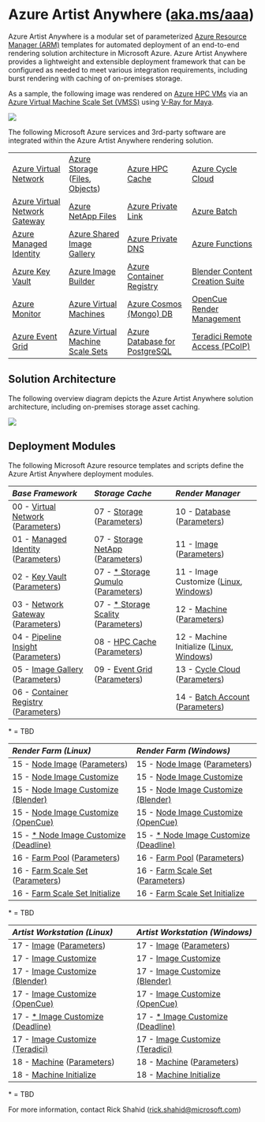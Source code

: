 # Azure Artist Anywhere ([aka.ms/aaa](http://aka.ms/aaa))

Azure Artist Anywhere is a modular set of parameterized [Azure Resource Manager (ARM)](https://docs.microsoft.com/azure/azure-resource-manager/management/overview) templates for automated deployment of an end-to-end rendering solution architecture in Microsoft Azure. Azure Artist Anywhere provides a lightweight and extensible deployment framework that can be configured as needed to meet various integration requirements, including burst rendering with caching of on-premises storage.

As a sample, the following image was rendered on [Azure HPC VMs](https://docs.microsoft.com/en-us/azure/virtual-machines/sizes-hpc) via an [Azure Virtual Machine Scale Set (VMSS)](https://docs.microsoft.com/azure/virtual-machine-scale-sets/overview) using [V-Ray for Maya](https://www.chaosgroup.com/vray/maya).

![](https://amp.blob.core.windows.net/doc/AzureArtistAnywhere.SuspensionBridge.jpg)

The following Microsoft Azure services and 3rd-party software are integrated within the Azure Artist Anywhere rendering solution.

<table>
    <tr>
        <td>
            <a href="https://docs.microsoft.com/azure/virtual-network/virtual-networks-overview" target="_blank">Azure Virtual Network</a>
        </td>
        <td>
            <a href="https://docs.microsoft.com/azure/storage" target="_blank">Azure Storage</a>
            (<a href="https://docs.microsoft.com/azure/storage/files/storage-files-introduction" target="_blank">Files</a>,
            <a href="https://docs.microsoft.com/azure/storage/blobs/storage-blobs-overview" target="_blank">Objects</a>)
        </td>
        <td>
            <a href="https://docs.microsoft.com/azure/hpc-cache/hpc-cache-overview" target="_blank">Azure HPC Cache</a>
        </td>
        <td>
            <a href="https://docs.microsoft.com/azure/cyclecloud/overview" target="_blank">Azure Cycle Cloud</a>
        </td>
    </tr>
    <tr>
        <td>
            <a href="https://docs.microsoft.com/azure/vpn-gateway/vpn-gateway-about-vpngateways" target="_blank">Azure Virtual Network Gateway</a>
        </td>
        <td>
            <a href="https://docs.microsoft.com/azure/azure-netapp-files/azure-netapp-files-introduction" target="_blank">Azure NetApp Files</a>
        </td>
        <td>
            <a href="https://docs.microsoft.com/azure/private-link/private-link-overview" target="_blank">Azure Private Link</a>
        </td>
        <td>
            <a href="https://docs.microsoft.com/azure/batch/batch-technical-overview" target="_blank">Azure Batch</a>
        </td>
    </tr>
    <tr>
        <td>
            <a href="https://docs.microsoft.com/azure/active-directory/managed-identities-azure-resources/overview" target="_blank">Azure Managed Identity</a>
        </td>
        <td>
            <a href="https://docs.microsoft.com/azure/virtual-machines/linux/shared-image-galleries" target="_blank">Azure Shared Image Gallery</a>
        </td>
        <td>
            <a href="https://docs.microsoft.com/azure/dns/private-dns-overview" target="_blank">Azure Private DNS</a>
        </td>
        <td>
            <a href="https://docs.microsoft.com/azure/azure-functions/functions-overview" target="_blank">Azure Functions</a>
        </td>
    </tr>
    <tr>
        <td>
            <a href="https://docs.microsoft.com/azure/key-vault/key-vault-overview" target="_blank">Azure Key Vault</a>
        </td>
        <td>
            <a href="https://docs.microsoft.com/azure/virtual-machines/linux/image-builder-overview" target="_blank">Azure Image Builder</a>
        </td>
        <td>
            <a href="https://docs.microsoft.com/azure/container-registry/container-registry-intro" target="_blank">Azure Container Registry</a>
        </td>
        <td>
            <a href="https://www.blender.org/" target="_blank">Blender Content Creation Suite</a>
        </td>
    </tr>
    <tr>
        <td>
            <a href="https://docs.microsoft.com/azure/azure-monitor/overview" target="_blank">Azure Monitor</a>
        </td>
        <td>
            <a href="https://docs.microsoft.com/azure/virtual-machines/linux/overview" target="_blank">Azure Virtual Machines</a>
        </td>
        <td>
            <a href="https://docs.microsoft.com/azure/cosmos-db/introduction" target="_blank">Azure Cosmos (Mongo) DB</a>
        </td>
        <td>
            <a href="https://www.opencue.io/" target="_blank">OpenCue Render Management</a>
        </td>
    </tr>
    <tr>
        <td>
            <a href="https://docs.microsoft.com/azure/event-grid/overview" target="_blank">Azure Event Grid</a>
        </td>
        <td>
            <a href="https://docs.microsoft.com/azure/virtual-machine-scale-sets/overview" target="_blank">Azure Virtual Machine Scale Sets</a>
        </td>
        <td>
            <a href="https://docs.microsoft.com/azure/postgresql/overview" target="_blank">Azure Database for PostgreSQL</a>
        </td>
        <td>
            <a href="https://docs.teradici.com/find/product/cloud-access-software" target="_blank">Teradici Remote Access (PCoIP)</a>
        </td>
    </tr>
</table>

## Solution Architecture

The following overview diagram depicts the Azure Artist Anywhere solution architecture, including on-premises storage asset caching.

![](https://amp.blob.core.windows.net/doc/AzureArtistAnywhere.SolutionArchitecture.png)

## Deployment Modules

The following Microsoft Azure resource templates and scripts define the Azure Artist Anywhere deployment modules.

| *Base Framework* | *Storage Cache* | *Render Manager* |
| :----------------- | :-------------- | :--------------- |
| 00 - [Virtual Network](BaseFramework/00-VirtualNetwork.json) ([Parameters](BaseFramework/00-VirtualNetwork.Parameters.json)) | 07 - [Storage](StorageCache/07-Storage.json) ([Parameters](StorageCache/07-Storage.Parameters.json)) | 10 - [Database](RenderManager/10-Database.json) ([Parameters](RenderManager/10-Database.Parameters.json)) |
| 01 - [Managed Identity](BaseFramework/01-ManagedIdentity.json) ([Parameters](BaseFramework/01-ManagedIdentity.Parameters.json)) | 07 - [Storage NetApp](StorageCache/07-Storage.NetApp.json) ([Parameters](StorageCache/07-Storage.NetApp.Parameters.json)) | 11 - [Image](RenderManager/11-Image.json) ([Parameters](RenderManager/11-Image.Parameters.json)) |
| 02 - [Key Vault](BaseFramework/02-KeyVault.json) ([Parameters](BaseFramework/02-KeyVault.Parameters.json)) | 07 - [* Storage Qumulo](StorageCache/07-Storage.Qumulo.json) ([Parameters](StorageCache/07-Storage.Qumulo.Parameters.json)) | 11 - Image Customize ([Linux](RenderManager/11-Image.sh), [Windows](RenderManager/11-Image.ps1)) |
| 03 - [Network Gateway](BaseFramework/03-NetworkGateway.json) ([Parameters](BaseFramework/03-NetworkGateway.Parameters.json)) | 07 - [* Storage Scality](StorageCache/07-Storage.Scality.json) ([Parameters](StorageCache/07-Storage.Scality.Parameters.json)) | 12 - [Machine](RenderManager/12-Machine.json) ([Parameters](RenderManager/12-Machine.Parameters.json)) |
| 04 - [Pipeline Insight](BaseFramework/04-PipelineInsight.json) ([Parameters](BaseFramework/04-PipelineInsight.Parameters.json)) | 08 - [HPC Cache](StorageCache/08-HPCCache.json) ([Parameters](StorageCache/08-HPCCache.Parameters.json)) | 12 - Machine Initialize ([Linux](RenderManager/12-Machine.sh), [Windows](RenderManager/12-Machine.ps1)) |
| 05 - [Image Gallery](BaseFramework/05-ImageGallery.json) ([Parameters](BaseFramework/05-ImageGallery.Parameters.json)) | 09 - [Event Grid](StorageCache/09-EventGrid.json) ([Parameters](StorageCache/09-EventGrid.Parameters.json)) | 13 - [Cycle Cloud](RenderManager/13-CycleCloud.json) ([Parameters](RenderManager/13-CycleCloud.Parameters.json)) |
| 06 - [Container Registry](BaseFramework/06-ContainerRegistry.json) ([Parameters](BaseFramework/06-ContainerRegistry.Parameters.json)) | | 14 - [Batch Account](RenderManager/14-BatchAccount.json) ([Parameters](RenderManager/14-BatchAccount.Parameters.json)) |

\* = TBD

| *Render Farm (Linux)* | *Render Farm (Windows)* |
| :-------------------- | :---------------------- |
| 15 - [Node Image](RenderFarm/15-Node.Image.json) ([Parameters](RenderFarm/15-Node.Image.Parameters.json)) | 15 - [Node Image](RenderFarm/15-Node.Image.json) ([Parameters](RenderFarm/15-Node.Image.Parameters.json)) |
| 15 - [Node Image Customize](RenderFarm/Linux/15-Node.Image.sh) | 15 - [Node Image Customize](RenderFarm/Windows/15-Node.Image.ps1) |
| 15 - [Node Image Customize (Blender)](RenderFarm/Linux/15-Node.Image.Blender.sh) | 15 - [Node Image Customize (Blender)](RenderFarm/Windows/15-Node.Image.Blender.ps1) |
| 15 - [Node Image Customize (OpenCue)](RenderFarm/Linux/15-Node.Image.OpenCue.sh) | 15 - [Node Image Customize (OpenCue)](RenderFarm/Windows/15-Node.Image.OpenCue.ps1) |
| 15 - [* Node Image Customize (Deadline)](RenderFarm/Linux/15-Node.Image.Deadline.sh) | 15 - [* Node Image Customize (Deadline)](RenderFarm/Windows/15-Node.Image.Deadline.ps1) |
| 16 - [Farm Pool](RenderFarm/16-Farm.Pool.json) ([Parameters](RenderFarm/16-Farm.Pool.Parameters.json)) | 16 - [Farm Pool](RenderFarm/16-Farm.Pool.json) ([Parameters](RenderFarm/16-Farm.Pool.Parameters.json)) |
| 16 - [Farm Scale Set](RenderFarm/16-Farm.ScaleSet.json) ([Parameters](RenderFarm/16-Farm.ScaleSet.Parameters.json)) | 16 - [Farm Scale Set](RenderFarm/16-Farm.ScaleSet.json) ([Parameters](RenderFarm/16-Farm.ScaleSet.Parameters.json)) |
| 16 - [Farm Scale Set Initialize](RenderFarm/Linux/16-Farm.ScaleSet.sh) | 16 - [Farm Scale Set Initialize](RenderFarm/Windows/16-Farm.ScaleSet.ps1) |

\* = TBD

| *Artist Workstation (Linux)* | *Artist Workstation (Windows)* |
| :--------------------------- | :----------------------------- |
| 17 - [Image](ArtistWorkstation/17-Image.json) ([Parameters](ArtistWorkstation/17-Image.Parameters.json)) | 17 - [Image](ArtistWorkstation/17-Image.json) ([Parameters](ArtistWorkstation/17-Image.Parameters.json)) |
17 - [Image Customize](ArtistWorkstation/Linux/17-Image.sh) | 17 - [Image Customize](ArtistWorkstation/Windows/17-Image.ps1) |
17 - [Image Customize (Blender)](RenderFarm/Linux/15-Node.Image.Blender.sh) | 17 - [Image Customize (Blender)](RenderFarm/Windows/15-Node.Image.Blender.ps1) |
17 - [Image Customize (OpenCue)](ArtistWorkstation/Linux/17-Image.OpenCue.sh) | 17 - [Image Customize (OpenCue)](ArtistWorkstation/Windows/17-Image.OpenCue.ps1) |
17 - [* Image Customize (Deadline)](RenderFarm/Linux/15-Node.Image.Deadline.sh) | 17 - [* Image Customize (Deadline)](RenderFarm/Windows/15-Node.Image.Deadline.ps1) |
17 - [Image Customize (Teradici)](ArtistWorkstation/Linux/17-Image.Teradici.sh) | 17 - [Image Customize (Teradici)](ArtistWorkstation/Windows/17-Image.Teradici.ps1) |
18 - [Machine](ArtistWorkstation/18-Machine.json) ([Parameters](ArtistWorkstation/18-Machine.Parameters.json)) | 18 - [Machine](ArtistWorkstation/18-Machine.json) ([Parameters](ArtistWorkstation/18-Machine.Parameters.json)) |
18 - [Machine Initialize](ArtistWorkstation/Linux/18-Machine.sh) | 18 - [Machine Initialize](ArtistWorkstation/Windows/18-Machine.ps1) |

\* = TBD

For more information, contact Rick Shahid (rick.shahid@microsoft.com)
